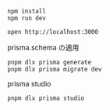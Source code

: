 ```
npm install
npm run dev
```

```
open http://localhost:3000
```


prisma.schema の適用
```
pnpm dlx prisma generate
pnpm dlx prisma migrate dev
```

prisma studio
```
pnpm dlx prisma studio
```